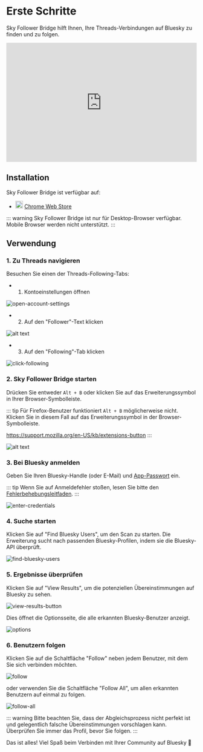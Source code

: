 # Erste Schritte

Sky Follower Bridge hilft Ihnen, Ihre Threads-Verbindungen auf Bluesky zu finden und zu folgen.

<iframe width="100%" height="315" src="https://www.youtube.com/embed/2GH-Vn3lBZ8?si=oScIGF2uFYAIH4jc" title="YouTube video player" frameborder="0" allow="accelerometer; autoplay; clipboard-write; encrypted-media; gyroscope; picture-in-picture; web-share" referrerpolicy="strict-origin-when-cross-origin" allowfullscreen></iframe>

## Installation

Sky Follower Bridge ist verfügbar auf:

<ul class="install-list">
  <li>
    <img src="/images/icon-chrome.svg" width="20" height="20">
    <a href="https://chrome.google.com/webstore/detail/sky-follower-bridge/behhbpbpmailcnfbjagknjngnfdojpko">Chrome Web Store</a>
  </li>
</ul>

::: warning
Sky Follower Bridge ist nur für Desktop-Browser verfügbar. Mobile Browser werden nicht unterstützt.
:::

## Verwendung

### 1. Zu Threads navigieren

Besuchen Sie einen der Threads-Following-Tabs:
- 1. Kontoeinstellungen öffnen

![open-account-settings](/images/threads-open-account.png)

- 2. Auf den "Follower"-Text klicken

![alt text](/images/threads-click-followers.png)

- 3. Auf den "Following"-Tab klicken

![click-following](/images/threads-click-following.png)

### 2. Sky Follower Bridge starten

Drücken Sie entweder `Alt + B` oder klicken Sie auf das Erweiterungssymbol in Ihrer Browser-Symbolleiste.

::: tip
Für Firefox-Benutzer funktioniert `Alt + B` möglicherweise nicht. Klicken Sie in diesem Fall auf das Erweiterungssymbol in der Browser-Symbolleiste.

https://support.mozilla.org/en-US/kb/extensions-button
:::

![alt text](/images/threads-open-extension.png)

### 3. Bei Bluesky anmelden

Geben Sie Ihren Bluesky-Handle (oder E-Mail) und [App-Passwort](https://bsky.app/settings/app-passwords) ein.

::: tip
Wenn Sie auf Anmeldefehler stoßen, lesen Sie bitte den [Fehlerbehebungsleitfaden](/de/troubleshooting).
:::

![enter-credentials](/images/enter-credentials.png)

### 4. Suche starten

Klicken Sie auf "Find Bluesky Users", um den Scan zu starten. Die Erweiterung sucht nach passenden Bluesky-Profilen, indem sie die Bluesky-API überprüft.

![find-bluesky-users](/images/scan-users.png)

### 5. Ergebnisse überprüfen

Klicken Sie auf "View Results", um die potenziellen Übereinstimmungen auf Bluesky zu sehen.

![view-results-button](/images/click-results.png)

Dies öffnet die Optionsseite, die alle erkannten Bluesky-Benutzer anzeigt.

![options](/images/options.png)

### 6. Benutzern folgen

Klicken Sie auf die Schaltfläche "Follow" neben jedem Benutzer, mit dem Sie sich verbinden möchten.

![follow](/images/click-follow-btn.png)

oder verwenden Sie die Schaltfläche "Follow All", um allen erkannten Benutzern auf einmal zu folgen.

![follow-all](/images/follow-all-btn.png)

::: warning
Bitte beachten Sie, dass der Abgleichsprozess nicht perfekt ist und gelegentlich falsche Übereinstimmungen vorschlagen kann. Überprüfen Sie immer das Profil, bevor Sie folgen.
:::

Das ist alles! Viel Spaß beim Verbinden mit Ihrer Community auf Bluesky 🎉 
